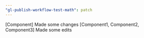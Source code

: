 ```yaml
---
"gl-publish-workflow-test-math": patch
---
```


[Component] Made some changes
<Docs>[Component1, Component2, Component3] Made some edits